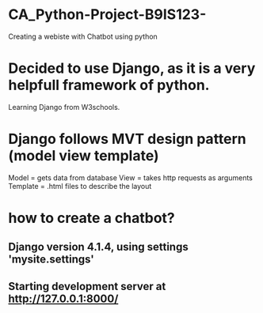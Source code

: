 # CA_Python-Project-B9IS123-
Creating a webiste with Chatbot using python
# Decided to use Django, as it is a very helpfull framework of python. 
Learning Django from W3schools.
# Django follows MVT design pattern (model view template)
Model = gets data from database
View = takes http requests as arguments
Template = .html files to describe the layout
# how to create a chatbot?


## Django version 4.1.4, using settings 'mysite.settings'
## Starting development server at http://127.0.0.1:8000/
